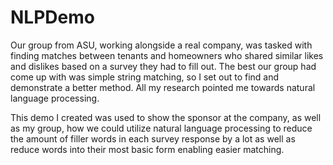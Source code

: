 # NLPDemo

Our group from ASU, working alongside a real company, was tasked with finding matches between tenants and homeowners who shared similar likes and dislikes based on a survey they had to fill out. The best our group had come up with was simple string matching, so I set out to find and demonstrate a better method. All my research pointed me towards natural language processing.

This demo I created was used to show the sponsor at the company, as well as my group, how we could utilize natural language processing to reduce the amount of filler words in each survey response by a lot as well as reduce words into their most basic form enabling easier matching.
